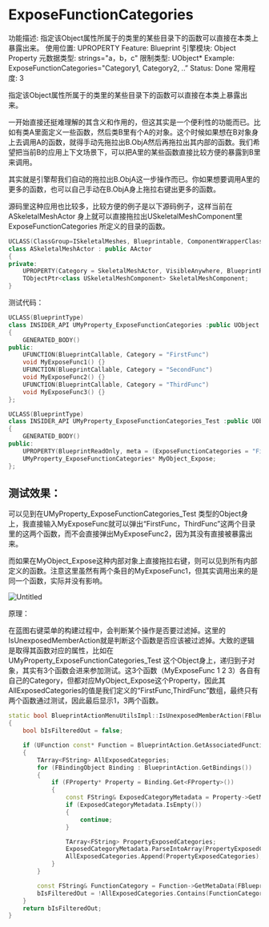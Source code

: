 # ExposeFunctionCategories

功能描述: 指定该Object属性所属于的类里的某些目录下的函数可以直接在本类上暴露出来。
使用位置: UPROPERTY
Feature: Blueprint
引擎模块: Object Property
元数据类型: strings="a，b，c"
限制类型: UObject*
Example: ExposeFunctionCategories="Category1, Category2, ..”
Status: Done
常用程度: 3

指定该Object属性所属于的类里的某些目录下的函数可以直接在本类上暴露出来。

一开始直接还挺难理解的其含义和作用的，但这其实是一个便利性的功能而已。比如有类A里面定义一些函数，然后类B里有个A的对象。这个时候如果想在B对象身上去调用A的函数，就得手动先拖拉出B.ObjA然后再拖拉出其内部的函数。我们希望把当前B的应用上下文场景下，可以把A里的某些函数直接比较方便的暴露到B里来调用。

其实就是引擎帮我们自动的拖拉出B.ObjA这一步操作而已。你如果想要调用A里的更多的函数，也可以自己手动在B.ObjA身上拖拉右键出更多的函数。

源码里这种应用也比较多，比较方便的例子是以下源码例子，这样当前在ASkeletalMeshActor 身上就可以直接拖拉出USkeletalMeshComponent里ExposeFunctionCategories 所定义的目录的函数。

```cpp
UCLASS(ClassGroup=ISkeletalMeshes, Blueprintable, ComponentWrapperClass, ConversionRoot, meta=(ChildCanTick), MinimalAPI)
class ASkeletalMeshActor : public AActor
{
private:
	UPROPERTY(Category = SkeletalMeshActor, VisibleAnywhere, BlueprintReadOnly, meta = (ExposeFunctionCategories = "Mesh,Components|SkeletalMesh,Animation,Physics", AllowPrivateAccess = "true"))
	TObjectPtr<class USkeletalMeshComponent> SkeletalMeshComponent;
}
```

测试代码：

```cpp
UCLASS(BlueprintType)
class INSIDER_API UMyProperty_ExposeFunctionCategories :public UObject
{
	GENERATED_BODY()
public:
	UFUNCTION(BlueprintCallable, Category = "FirstFunc")
	void MyExposeFunc1() {}
	UFUNCTION(BlueprintCallable, Category = "SecondFunc")
	void MyExposeFunc2() {}
	UFUNCTION(BlueprintCallable, Category = "ThirdFunc")
	void MyExposeFunc3() {}
};

UCLASS(BlueprintType)
class INSIDER_API UMyProperty_ExposeFunctionCategories_Test :public UObject
{
	GENERATED_BODY()
public:
	UPROPERTY(BlueprintReadOnly, meta = (ExposeFunctionCategories = "FirstFunc,ThirdFunc"))
	UMyProperty_ExposeFunctionCategories* MyObject_Expose;
};

```

## 测试效果：

可以见到在UMyProperty_ExposeFunctionCategories_Test 类型的Object身上，我直接输入MyExposeFunc就可以弹出“FirstFunc，ThirdFunc”这两个目录里的这两个函数，而不会直接弹出MyExposeFunc2，因为其没有直接被暴露出来。

而如果在MyObject_Expose这种内部对象上直接拖拉右键，则可以见到所有内部定义的函数。注意这里虽然有两个条目的MyExposeFunc1，但其实调用出来的是同一个函数，实际并没有影响。

![Untitled](ExposeFunctionCategories/Untitled.png)

原理：

在蓝图右键菜单的构建过程中，会判断某个操作是否要过滤掉。这里的IsUnexposedMemberAction就是判断这个函数是否应该被过滤掉。大致的逻辑是取得其函数对应的属性，比如在UMyProperty_ExposeFunctionCategories_Test 这个Object身上，递归到子对象，其实有3个函数会进来参加测试。这3个函数（MyExposeFunc 1 2 3）各自有自己的Category，但都对应MyObject_Expose这个Property，因此其AllExposedCategories的值是我们定义的“FirstFunc,ThirdFunc”数组，最终只有两个函数通过测试，因此最后显示1，3两个函数。

```cpp
static bool BlueprintActionMenuUtilsImpl::IsUnexposedMemberAction(FBlueprintActionFilter const& Filter, FBlueprintActionInfo& BlueprintAction)
{
	bool bIsFilteredOut = false;

	if (UFunction const* Function = BlueprintAction.GetAssociatedFunction())
	{
		TArray<FString> AllExposedCategories;
		for (FBindingObject Binding : BlueprintAction.GetBindings())
		{
			if (FProperty* Property = Binding.Get<FProperty>())
			{
				const FString& ExposedCategoryMetadata = Property->GetMetaData(FBlueprintMetadata::MD_ExposeFunctionCategories);
				if (ExposedCategoryMetadata.IsEmpty())
				{
					continue;
				}

				TArray<FString> PropertyExposedCategories;
				ExposedCategoryMetadata.ParseIntoArray(PropertyExposedCategories, TEXT(","), true);
				AllExposedCategories.Append(PropertyExposedCategories);
			}
		}

		const FString& FunctionCategory = Function->GetMetaData(FBlueprintMetadata::MD_FunctionCategory);
		bIsFilteredOut = !AllExposedCategories.Contains(FunctionCategory);
	}
	return bIsFilteredOut;
}
```